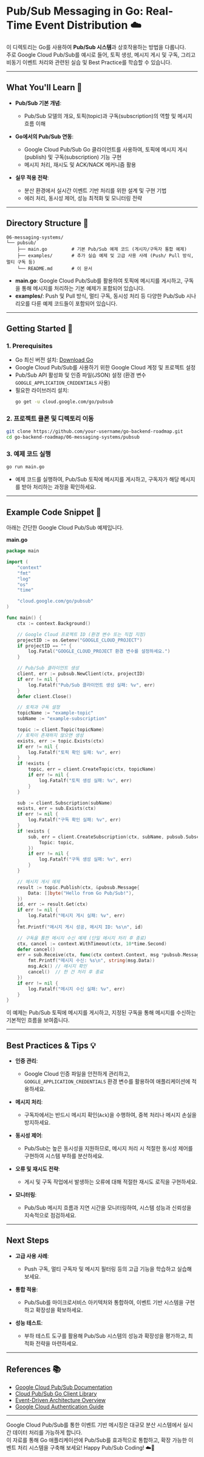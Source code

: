 # Pub/Sub Messaging in Go: Real-Time Event Distribution ☁️

이 디렉토리는 Go를 사용하여 **Pub/Sub 시스템**과 상호작용하는 방법을 다룹니다.  
주로 Google Cloud Pub/Sub를 예시로 들어, 토픽 생성, 메시지 게시 및 구독, 그리고 비동기 이벤트 처리와 관련된 실습 및 Best Practice를 학습할 수 있습니다.

---

## What You'll Learn 🎯

- **Pub/Sub 기본 개념**:  
  - Pub/Sub 모델의 개요, 토픽(topic)과 구독(subscription)의 역할 및 메시지 흐름 이해

- **Go에서의 Pub/Sub 연동**:  
  - Google Cloud Pub/Sub Go 클라이언트를 사용하여, 토픽에 메시지 게시(publish) 및 구독(subscription) 기능 구현
  - 메시지 처리, 재시도 및 ACK/NACK 메커니즘 활용

- **실무 적용 전략**:  
  - 분산 환경에서 실시간 이벤트 기반 처리를 위한 설계 및 구현 기법  
  - 에러 처리, 동시성 제어, 성능 최적화 및 모니터링 전략

---

## Directory Structure 📁

```plaintext
06-messaging-systems/
└── pubsub/
    ├── main.go         # 기본 Pub/Sub 예제 코드 (게시자/구독자 통합 예제)
    ├── examples/       # 추가 실습 예제 및 고급 사용 사례 (Push/ Pull 방식, 멀티 구독 등)
    └── README.md       # 이 문서
```

- **main.go**: Google Cloud Pub/Sub를 활용하여 토픽에 메시지를 게시하고, 구독을 통해 메시지를 처리하는 기본 예제가 포함되어 있습니다.
- **examples/**: Push 및 Pull 방식, 멀티 구독, 동시성 처리 등 다양한 Pub/Sub 시나리오를 다룬 예제 코드들이 포함되어 있습니다.

---

## Getting Started 🚀

### 1. Prerequisites
- Go 최신 버전 설치: [Download Go](https://go.dev/dl/)
- Google Cloud Pub/Sub를 사용하기 위한 Google Cloud 계정 및 프로젝트 설정
- Pub/Sub API 활성화 및 인증 파일(JSON) 설정 (환경 변수 `GOOGLE_APPLICATION_CREDENTIALS` 사용)
- 필요한 라이브러리 설치:
  ```bash
  go get -u cloud.google.com/go/pubsub
  ```

### 2. 프로젝트 클론 및 디렉토리 이동
```bash
git clone https://github.com/your-username/go-backend-roadmap.git
cd go-backend-roadmap/06-messaging-systems/pubsub
```

### 3. 예제 코드 실행
```bash
go run main.go
```
- 예제 코드를 실행하여, Pub/Sub 토픽에 메시지를 게시하고, 구독자가 해당 메시지를 받아 처리하는 과정을 확인하세요.

---

## Example Code Snippet 📄

아래는 간단한 Google Cloud Pub/Sub 예제입니다.

**main.go**
```go
package main

import (
    "context"
    "fmt"
    "log"
    "os"
    "time"

    "cloud.google.com/go/pubsub"
)

func main() {
    ctx := context.Background()

    // Google Cloud 프로젝트 ID (환경 변수 또는 직접 지정)
    projectID := os.Getenv("GOOGLE_CLOUD_PROJECT")
    if projectID == "" {
        log.Fatal("GOOGLE_CLOUD_PROJECT 환경 변수를 설정하세요.")
    }

    // Pub/Sub 클라이언트 생성
    client, err := pubsub.NewClient(ctx, projectID)
    if err != nil {
        log.Fatalf("Pub/Sub 클라이언트 생성 실패: %v", err)
    }
    defer client.Close()

    // 토픽과 구독 설정
    topicName := "example-topic"
    subName := "example-subscription"

    topic := client.Topic(topicName)
    // 토픽이 존재하지 않으면 생성
    exists, err := topic.Exists(ctx)
    if err != nil {
        log.Fatalf("토픽 확인 실패: %v", err)
    }
    if !exists {
        topic, err = client.CreateTopic(ctx, topicName)
        if err != nil {
            log.Fatalf("토픽 생성 실패: %v", err)
        }
    }

    sub := client.Subscription(subName)
    exists, err = sub.Exists(ctx)
    if err != nil {
        log.Fatalf("구독 확인 실패: %v", err)
    }
    if !exists {
        sub, err = client.CreateSubscription(ctx, subName, pubsub.SubscriptionConfig{
            Topic: topic,
        })
        if err != nil {
            log.Fatalf("구독 생성 실패: %v", err)
        }
    }

    // 메시지 게시 예제
    result := topic.Publish(ctx, &pubsub.Message{
        Data: []byte("Hello from Go Pub/Sub!"),
    })
    id, err := result.Get(ctx)
    if err != nil {
        log.Fatalf("메시지 게시 실패: %v", err)
    }
    fmt.Printf("메시지 게시 성공, 메시지 ID: %s\n", id)

    // 구독을 통한 메시지 수신 예제 (단일 메시지 처리 후 종료)
    ctx, cancel := context.WithTimeout(ctx, 10*time.Second)
    defer cancel()
    err = sub.Receive(ctx, func(ctx context.Context, msg *pubsub.Message) {
        fmt.Printf("메시지 수신: %s\n", string(msg.Data))
        msg.Ack() // 메시지 확인
        cancel()  // 한 건 처리 후 종료
    })
    if err != nil {
        log.Fatalf("메시지 수신 실패: %v", err)
    }
}
```

이 예제는 Pub/Sub 토픽에 메시지를 게시하고, 지정된 구독을 통해 메시지를 수신하는 기본적인 흐름을 보여줍니다.

---

## Best Practices & Tips 💡

- **인증 관리**:  
  - Google Cloud 인증 파일을 안전하게 관리하고, `GOOGLE_APPLICATION_CREDENTIALS` 환경 변수를 활용하여 애플리케이션에 적용하세요.
  
- **메시지 처리**:  
  - 구독자에서는 반드시 메시지 확인(`Ack`)을 수행하여, 중복 처리나 메시지 손실을 방지하세요.
  
- **동시성 제어**:  
  - Pub/Sub는 높은 동시성을 지원하므로, 메시지 처리 시 적절한 동시성 제어를 구현하여 시스템 부하를 분산하세요.
  
- **오류 및 재시도 전략**:  
  - 게시 및 구독 작업에서 발생하는 오류에 대해 적절한 재시도 로직을 구현하세요.
  
- **모니터링**:  
  - Pub/Sub 메시지 흐름과 지연 시간을 모니터링하여, 시스템 성능과 신뢰성을 지속적으로 점검하세요.

---

## Next Steps

- **고급 사용 사례**:  
  - Push 구독, 멀티 구독자 및 메시지 필터링 등의 고급 기능을 학습하고 실습해 보세요.
  
- **통합 적용**:  
  - Pub/Sub를 마이크로서비스 아키텍처와 통합하여, 이벤트 기반 시스템을 구현하고 확장성을 확보하세요.
  
- **성능 테스트**:  
  - 부하 테스트 도구를 활용해 Pub/Sub 시스템의 성능과 확장성을 평가하고, 최적화 전략을 마련하세요.

---

## References 📚

- [Google Cloud Pub/Sub Documentation](https://cloud.google.com/pubsub/docs)
- [Cloud Pub/Sub Go Client Library](https://pkg.go.dev/cloud.google.com/go/pubsub)
- [Event-Driven Architecture Overview](https://martinfowler.com/articles/201701-event-driven.html)
- [Google Cloud Authentication Guide](https://cloud.google.com/docs/authentication)

---

Google Cloud Pub/Sub를 통한 이벤트 기반 메시징은 대규모 분산 시스템에서 실시간 데이터 처리를 가능하게 합니다.  
이 자료를 통해 Go 애플리케이션에 Pub/Sub를 효과적으로 통합하고, 확장 가능한 이벤트 처리 시스템을 구축해 보세요! Happy Pub/Sub Coding! ☁️🚀